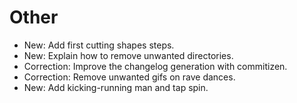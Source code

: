 # Other

* New: Add first cutting shapes steps.
* New: Explain how to remove unwanted directories.
* Correction: Improve the changelog generation with commitizen.
* Correction: Remove unwanted gifs on rave dances.
* New: Add kicking-running man and tap spin.